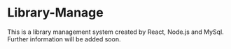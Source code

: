 #  Library-Manage
This is a library management system created by React, Node.js and MySql.  
Further information will be added soon.
